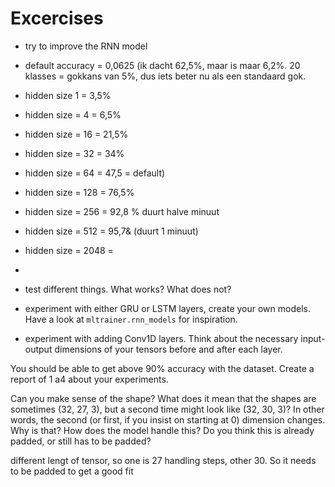 # Excercises

- try to improve the RNN model
- default accuracy = 0,0625 (ik dacht 62,5%, maar is maar 6,2%. 20 klasses = gokkans van 5%, dus iets beter nu als een standaard gok.

- hidden size 1 = 3,5%
- hidden size = 4 = 6,5%
- hidden size = 16 = 21,5%
- hidden size = 32 = 34%
- hidden size = 64 = 47,5 = default)
- hidden size = 128 = 76,5%
- hidden size = 256 = 92,8 % duurt halve minuut
- hidden size = 512 = 95,7& (duurt 1 minuut)
- hidden size = 2048 = 
- 
- test different things. What works? What does not?
- experiment with either GRU or LSTM layers, create your own models. Have a look at `mltrainer.rnn_models` for inspiration.
- experiment with adding Conv1D layers. Think about the necessary input-output dimensions of your tensors before and after each layer.

You should be able to get above 90% accuracy with the dataset.
Create a report of 1 a4 about your experiments.



Can you make sense of the shape?
What does it mean that the shapes are sometimes (32, 27, 3), but a second time might look like (32, 30, 3)? In other words, the second (or first, if you insist on starting at 0) dimension changes. Why is that? How does the model handle this? Do you think this is already padded, or still has to be padded?

different lengt of tensor, so one is 27 handling steps, other 30. So it needs to be padded to get a good fit
